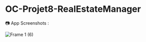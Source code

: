 # OC-Projet8-RealEstateManager

📷 App Screenshots : 

![Frame 1 (6)](https://user-images.githubusercontent.com/10677178/122472949-81e77700-cfc1-11eb-962b-4f30492312a7.png)
